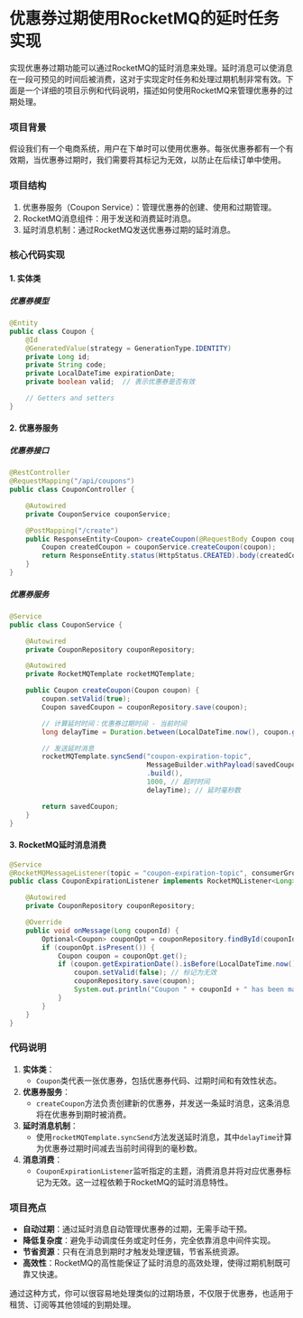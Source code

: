 # 优惠券过期使用RocketMQ的延时任务实现

实现优惠券过期功能可以通过RocketMQ的延时消息来处理。延时消息可以使消息在一段可预见的时间后被消费，这对于实现定时任务和处理过期机制非常有效。下面是一个详细的项目示例和代码说明，描述如何使用RocketMQ来管理优惠券的过期处理。

### 项目背景

假设我们有一个电商系统，用户在下单时可以使用优惠券。每张优惠券都有一个有效期，当优惠券过期时，我们需要将其标记为无效，以防止在后续订单中使用。

### 项目结构

1. 优惠券服务（Coupon Service）：管理优惠券的创建、使用和过期管理。
2. RocketMQ消息组件：用于发送和消费延时消息。
3. 延时消息机制：通过RocketMQ发送优惠券过期的延时消息。

### 核心代码实现

#### 1. 实体类

##### 优惠券模型

```java
@Entity  
public class Coupon {  
    @Id  
    @GeneratedValue(strategy = GenerationType.IDENTITY)  
    private Long id;  
    private String code;  
    private LocalDateTime expirationDate;  
    private boolean valid;  // 表示优惠券是否有效  

    // Getters and setters  
}
```

#### 2. 优惠券服务

##### 优惠券接口

```java
@RestController  
@RequestMapping("/api/coupons")  
public class CouponController {  

    @Autowired  
    private CouponService couponService;  

    @PostMapping("/create")  
    public ResponseEntity<Coupon> createCoupon(@RequestBody Coupon coupon) {  
        Coupon createdCoupon = couponService.createCoupon(coupon);  
        return ResponseEntity.status(HttpStatus.CREATED).body(createdCoupon);  
    }  
}
```

##### 优惠券服务

```java
@Service  
public class CouponService {  

    @Autowired  
    private CouponRepository couponRepository;  

    @Autowired  
    private RocketMQTemplate rocketMQTemplate;  

    public Coupon createCoupon(Coupon coupon) {  
        coupon.setValid(true);  
        Coupon savedCoupon = couponRepository.save(coupon);  

        // 计算延时时间：优惠券过期时间 - 当前时间  
        long delayTime = Duration.between(LocalDateTime.now(), coupon.getExpirationDate()).toMillis();  

        // 发送延时消息  
        rocketMQTemplate.syncSend("coupon-expiration-topic",   
                                  MessageBuilder.withPayload(savedCoupon.getId())  
                                  .build(),   
                                  1000, // 超时时间  
                                  delayTime); // 延时毫秒数  

        return savedCoupon;  
    }  
}
```

#### 3. RocketMQ延时消息消费

```java
@Service  
@RocketMQMessageListener(topic = "coupon-expiration-topic", consumerGroup = "coupon-consumer-group")  
public class CouponExpirationListener implements RocketMQListener<Long> {  

    @Autowired  
    private CouponRepository couponRepository;  

    @Override  
    public void onMessage(Long couponId) {  
        Optional<Coupon> couponOpt = couponRepository.findById(couponId);  
        if (couponOpt.isPresent()) {  
            Coupon coupon = couponOpt.get();  
            if (coupon.getExpirationDate().isBefore(LocalDateTime.now())) {  
                coupon.setValid(false); // 标记为无效  
                couponRepository.save(coupon);  
                System.out.println("Coupon " + couponId + " has been marked as invalid.");  
            }  
        }  
    }  
}
```

### 代码说明

1. **实体类**：
    - `Coupon`类代表一张优惠券，包括优惠券代码、过期时间和有效性状态。
2. **优惠券服务**：
    - `createCoupon`方法负责创建新的优惠券，并发送一条延时消息，这条消息将在优惠券到期时被消费。
3. **延时消息机制**：
    - 使用`rocketMQTemplate.syncSend`方法发送延时消息，其中`delayTime`计算为优惠券过期时间减去当前时间得到的毫秒数。
4. **消息消费**：
    - `CouponExpirationListener`监听指定的主题，消费消息并将对应优惠券标记为无效。这一过程依赖于RocketMQ的延时消息特性。

### 项目亮点

- **自动过期**：通过延时消息自动管理优惠券的过期，无需手动干预。
- **降低复杂度**：避免手动调度任务或定时任务，完全依靠消息中间件实现。
- **节省资源**：只有在消息到期时才触发处理逻辑，节省系统资源。
- **高效性**：RocketMQ的高性能保证了延时消息的高效处理，使得过期机制既可靠又快速。

通过这种方式，你可以很容易地处理类似的过期场景，不仅限于优惠券，也适用于租赁、订阅等其他领域的到期处理。
